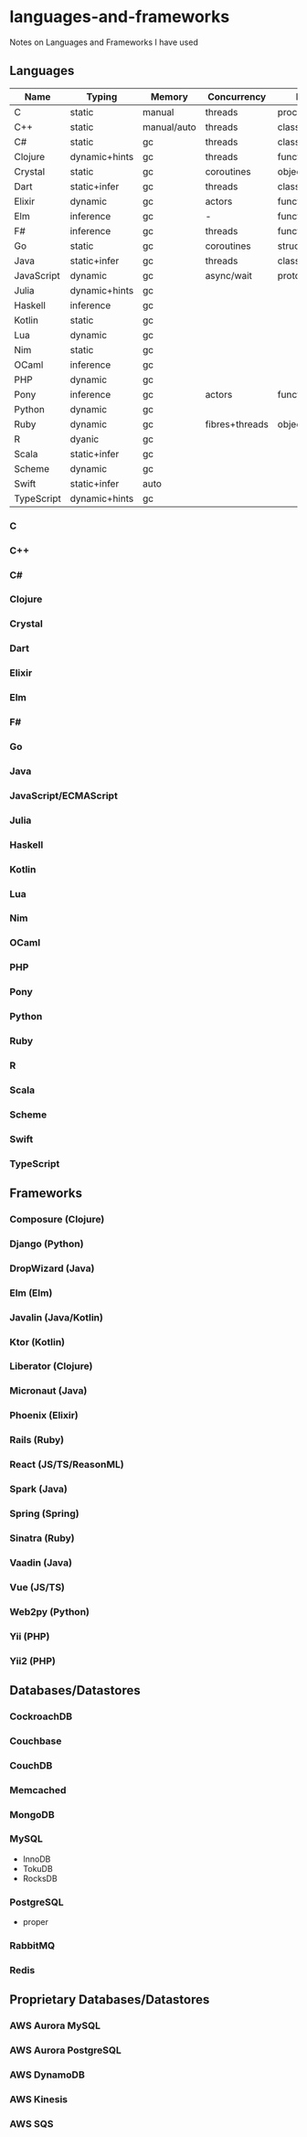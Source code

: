 # languages-and-frameworks
Notes on Languages and Frameworks I have used

## Languages

| Name       | Typing           | Memory      | Concurrency | Flavour    | Meta  |
| ---------- | ---------------- | ----------- | ----------- | ---------- | ----- |
| C          | static           | manual      | threads     | procs      | macro |
| C++        | static           | manual/auto | threads     | class      | template |
| C#         | static           | gc          | threads     | class      | reflect |
| Clojure    | dynamic+hints    | gc          | threads     | functional | macro |
| Crystal    | static           | gc          | coroutines  | object     |  |
| Dart       | static+infer     | gc          | threads     | class      |  |
| Elixir     | dynamic          | gc          | actors      | functional |  |
| Elm        | inference        | gc          | -           | functional |  |
| F#         | inference        | gc          | threads     | functional |  |
| Go         | static           | gc          | coroutines  | structural | pre-generate |
| Java       | static+infer     | gc          | threads     | class      | reflect+annotation |
| JavaScript | dynamic          | gc          | async/wait  | prototype+class |
| Julia      | dynamic+hints    | gc          |
| Haskell    | inference        | gc          |
| Kotlin     | static           | gc          |
| Lua        | dynamic          | gc          |
| Nim        | static           | gc          |
| OCaml      | inference        | gc          |
| PHP        | dynamic          | gc          |
| Pony       | inference        | gc          | actors      | functional |
| Python     | dynamic          | gc          |
| Ruby       | dynamic          | gc          | fibres+threads | object | monkeypatch |
| R          | dyanic           | gc          |
| Scala      | static+infer     | gc          |
| Scheme     | dynamic          | gc          |
| Swift      | static+infer     | auto        |
| TypeScript | dynamic+hints    | gc          |

### C
### C++
### C#
### Clojure
### Crystal
### Dart
### Elixir
### Elm
### F#
### Go
### Java
### JavaScript/ECMAScript
### Julia
### Haskell
### Kotlin
### Lua
### Nim
### OCaml
### PHP
### Pony
### Python
### Ruby
### R
### Scala
### Scheme
### Swift
### TypeScript

## Frameworks

### Composure (Clojure)
### Django (Python)
### DropWizard (Java)
### Elm (Elm)
### Javalin (Java/Kotlin)
### Ktor (Kotlin)
### Liberator (Clojure)
### Micronaut (Java)
### Phoenix (Elixir)
### Rails (Ruby)
### React (JS/TS/ReasonML)
### Spark (Java)
### Spring (Spring)
### Sinatra (Ruby)
### Vaadin (Java)
### Vue (JS/TS)
### Web2py (Python)
### Yii (PHP)
### Yii2 (PHP)

## Databases/Datastores

### CockroachDB
### Couchbase
### CouchDB
### Memcached
### MongoDB
### MySQL
  - InnoDB
  - TokuDB
  - RocksDB
### PostgreSQL
  - proper
### RabbitMQ
### Redis

## Proprietary Databases/Datastores

### AWS Aurora MySQL
### AWS Aurora PostgreSQL
### AWS DynamoDB
### AWS Kinesis
### AWS SQS
